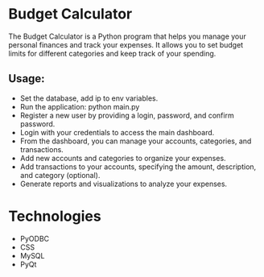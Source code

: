 # Budget Calculator

The Budget Calculator is a Python program that helps you manage your personal finances and track your expenses. It allows you to set budget limits for different categories and keep track of your spending.

## Usage:
- Set the database, add ip to env variables.
- Run the application: python main.py
- Register a new user by providing a login, password, and confirm password.
- Login with your credentials to access the main dashboard.
- From the dashboard, you can manage your accounts, categories, and transactions.
- Add new accounts and categories to organize your expenses.
- Add transactions to your accounts, specifying the amount, description, and category (optional).
- Generate reports and visualizations to analyze your expenses.

# Technologies
- PyODBC
- CSS
- MySQL
- PyQt
